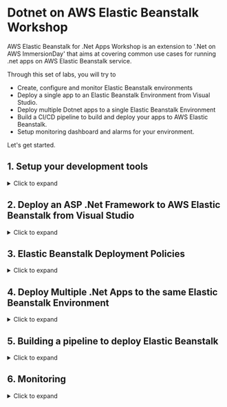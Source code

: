 # Dotnet on AWS Elastic Beanstalk Workshop
AWS Elastic Beanstalk for .Net Apps Workshop is an extension to '.Net on AWS ImmersionDay' that aims at covering common use cases for running .net apps on AWS Elastic Beanstalk service.

Through this set of labs, you will try to
- Create, configure and monitor Elastic Beanstalk environments
- Deploy a single app to an Elastic Beanstalk Environment from Visual Studio.
- Deploy multiple Dotnet apps to a single Elastic Beanstalk Environment
- Build a CI/CD pipeline to build and deploy your apps to AWS Elastic Beanstalk.
- Setup monitoring dashboard and alarms for your environment.

Let's get started.

## 1. Setup your development tools
<details>
<summary>Click to expand</summary>
<br/>   

   Go to [Lab Login](https://dashboard.eventengine.run/login) and enter in the code given to you to get started with your account for the labs.

> Note: If you already have an AWS account, open the above link in incognito/private mode so that you don’t accidently make changes to your AWS account.


You can run these labs using tools on you local machine or by running them on an EC2 instance.

### Use an EC2 Instance
<details>
<summary>Click to expand</summary>
   
  [Click here](https://console.aws.amazon.com/cloudformation/home#/stacks/new?region=ap-southeast-2&stackName=WIN314Stack&templateURL=https://immersiondaypublicdatabucket.s3.amazonaws.com/Main-Dev-Env-EC2-CFN-2020-07-23-Immersion-Day.yml) to deploy the Dev Box to your account.

1. Review to ensure the template has a source of Amazon S3 URL and the URL is set as input and click Next

2. On the **Specify stack details** page, change the following parameters
  
  |Parameter|New Value|
  | ----------- | ----------- |
  |UseDefaultVPC|true|
  |LabGuideUrl|https://github.com/mabroukm/ElasticBeanstalkWorkshop|
  |BootstrapCDK||
  |SampleAppGitRepoUrl|https://github.com/mabroukm/ElasticBeanstalkWorkshop.git|
  |SampleAppSolutionDir|./source/repos|
  |SampleAppCodeCommitRepoName|ElasticBeanstalkWorkshop|
  |LinuxDockerInstanceSize||
  |RipEcrRepoName||
  
  Review the other parameters then Click Next

3. On the “Configure stack options” page, take the defaults and click Next

4. Finally, on the Review screen, scroll to the bottom of the page and you will see a “Capabilities” box. Check the checkbox next to all of the acknowledgements and click Create Stack

5. This brings you to the CloudFormation console page

  a. Check the box next to your Stack Name to see its details.

  b. If your Stack Name is not displayed, click the refresh button (circular arrow) in the top right until it appears.

  c. If the details are not displayed, click the refresh button until details appear.

Choose the Events tab for your selected workload to see the activity log from the creation of your CloudFormation stack. Wait for it to say **CREATE_COMPLETE**

   ![AWS CloudFormation Console](/images/setup_01.png)
   
   
Now let’s RDP into your dev machine.

1. Start by navigating to the EC2 Dashboard and click on Instances (running).
![EC2 Console](/images/setup_02.png)
2. Select the server with name “Workshop - .NET development on AWS”, and click Connect on the top menu bar.
![EC2 Console - Instance details](/images/setup_03.png)
3. On the “Connect to Instance” page, select RDP Client and click Download remote desktop file. You do not need to click Get Password. The password will be provided to you in a later step.
   
4. Launch the RDP session by opening the downloaded file.

5. When you are prompted for credentials first click on More choices, then click on Use a different account and then enter the following credentials:
   ```
   username:  .\Administrator  
   password:  ImmersionDayW0rkshop+TheStrong1
   ```
  ![RDP Client](/images/setup_04.png)
> Note: you do not need to install the AWS Toolkit, it is installed already on this development instance.
</details>

### Run on your local machine
<details>
<summary>Click to expand</summary>
   
   Make sure that you have instealled the tools in the below list before you move to the next step
   |Tool|Version|
   | ----------- | ----------- |
   |Visual Studio|2019 Community or Enterprise|
   |AWS Toolkit for Visual Studio 2017 and 2019|1.21.2.0|
   |Git|2.30.x|

</details>
   
 Now let's create a user to use from Visual Studio
 ### Setting up IAM user
 <details>
<summary>Click to expand</summary>
 1. Now, you will want to create a new IAM User so that you can access your AWS resources through programmatic access. In the AWS console, under Services select IAM.

2. On the left hand side of the screen, click Users

3. Click Add user. Give the user a username like VSDev, and check the checkbox for Programmatic access under Access type
    ![IAM Console - Add User](/images/setup_05.png)
4. Click Next: Permissions

5. Select “Attach existing policies directly” at the top of the screen, then select AdministratorAccess under the list of policies
    ![IAM Console - Add User - Attach existing policies directly](/images/setup_06.png)
6.Click Next: Tags, then click Next:Review
    
7. Click Create user. This will send you to a screen that shows you both the Access Key and Secret Access key that you just created that is linked to the new user. It also provides you the option to download the credentials.
    
8. Click Download .csv Save the file somewhere you can find as we will use this file to import the access keys in a later step.
   ![IAM Console - Download Credentials](/images/setup_07.png) 
    
 </details>    
   
### AWS Toolkit for Visual Studio profile setup
<details>
   <summary>Click to expand</summary>
   
   In this section, we will be adding account credentials to your toolkit to allow you to interact with AWS services from within Visual Studio.
1. Start Visual Studio. If this is the first time launching Visual Studio after installing the AWS toolkit and no other credential profiles exist on your system it will display the AWS Getting Started view inviting you to add credentials.
   ![Getting Started with AWS Toolkit for Visual Studio](/images/setup_08.png)
> Note: If the AWS Getting Started view does not display (for whatever reason) you can still add a new credential profile using the AWS Explorer window, as follows
   
    a. Open the AWS Explorer window by selecting View > AWS Explorer from the main menu.
   
    b. Click the New account profile button to the right of the Profile field (the first button in the set of three).
   
    c. The New Account Profile dialog is displayed, as shown
   
<img src="/images/setup_09.png"></img>
   
    d. You can now resume with the instructions below which apply to either window.

2. Enter a name for the credential profile. This can be the same name as the IAM user you created or you can use default, as suggested in the dialog. If you use the name default the tools will locate and use it automatically if no other credential profile is specified.
   
> Note: if you elect to use a custom name you will need to specify the profile name when using the dotnet CLI extensions in later modules using the –profile option. All instructions and screenshots in this guide assume you have named your credential profile default.
 
3. Use the csv credentials file that was downloaded in the pre-requisites “Create Visual Studio Environment” steps.

4. Click the Import from csv file button, navigate to the csv file you downloaded in the previous step and select it before clicking OK to close the dialog.

5. The access and secret access keys for the user will be loaded into the view.

6. You may leave the Account Number blank if you wish. For all standard public AWS accounts leave the Account Type field at Standard AWS Account. If you are using an AWS GovCloud account, or are in the AWS China region, select the correct account type in the field.

7. Click Save and close button (OK in the New Account Profile window) to close the view. Your new credential profile will be preselected in the AWS Explorer window ready for use.

</details>   
   
   Now let's start building.
</details>

## 2. Deploy an ASP .Net Framework to AWS Elastic Beanstalk from Visual Studio
<details>
<summary>Click to expand</summary>

1. If you use the AWS EC2 Instance dev box, you should be able to have the below solution in C:\Users\Administrator\source\repos folder. If you cannot find it for any reason or you are using your own machine to run the lab you can pull the solution from this repo https://github.com/mabroukm/ElasticBeanstalkWorkshop.git

   ![VS - Solution Explorer](/images/eb-from-vs-01.png) 

2. From **Solution Explorer** view right click on DotnetFrameworkASPWebApp project and select Publish to AWS Elastic Beanstalk...

3. **Create a new application environment** option will be automatically selected 

   ![VS - Solution Explorer](/images/eb-from-vs-02.png) 
   
4. On the **Application Environment** window, enter or select from the drop down list Application and Environment names. You add your name initials to get an available URL value. Click Next

   ![VS - Solution Explorer](/images/eb-from-vs-03.png)
   
5. Review and accept default values on this screen. Before you click next, take your time to understand what are all these values for.
**Key pair** is important if you would like to access the EC2 instances that Elastic Beanstalk will create on your behalf.

   ![VS - Solution Explorer](/images/eb-from-vs-04.png)
   
   
6. Review and accept the default values here too. Do you know what is X-Ray? It is an AWS tool that helps developers to analyse and debug production applications.

   ![VS - Solution Explorer](/images/eb-from-vs-05.png)

   
7. Review all settings then click Deploy.

   ![VS - Solution Explorer](/images/eb-from-vs-06.png)

   
8. Now go to AWS Elastic Beanstalk console [here](https://ap-southeast-2.console.aws.amazon.com/elasticbeanstalk/home?region=ap-southeast-2#/environments). Click on the URL to open your app.

   ![VS - Solution Explorer](/images/eb-from-vs-07.png)
   
</details>

## 3. Elastic Beanstalk Deployment Policies
<details>
<summary>Click to expand</summary>
   
1. Get back to Visual Studio and browse to **_Home.cshtml** page under **Views** folder and change line 9 to 
   ```
           <h2>Elastic Beanstalk Workshop V2</h2>
   ```
   
2. Build the project and redeploy the project again. While redeploying go to your app URL and refresh it. Did you notice that your app is down for few minutes? That could be acceptable for some apps. You may also consider deploying outside operation hours. But what if your business cannot tolerate that downtime?
   
3. Go back to AWS Elastic Beanstalk console [here](https://ap-southeast-2.console.aws.amazon.com/elasticbeanstalk/home?region=ap-southeast-2#/environments), from **Configuration** page on the left hand side of the page, select **Edit** button in **Rolling updates and deployments** section

   ![VS - Solution Explorer](/images/eb-from-vs-09.png)   

4. Update the Deployment Policy to **Immutable** then go back Visual Studio and redeploy. Watch the application URL. What did you notice this time? There was almost no noticable downtime. That is because Elastic Beanstalk create a new scaling group and put it into service then removes the old scaling group.
   
   ![VS - Solution Explorer](/images/eb-from-vs-10.png) 

   There are two other Deployment Policies that are not in the droplist items; they are **Rolling** and **Rolling with additional batch**. They are hidden because your environment type is **Single Instance** and **Load Balanaced**. Ask the lab operator why they only work with Loadbalanced environments.
   
</details>

## 4. Deploy Multiple .Net Apps to the same Elastic Beanstalk Environment
<details>
<summary>Click to expand</summary>
   
   AWS Toolkit for Visual Studio doesn't support deploying multiple apps to Elastic Beanstalk, the apps need to be packaged manually. The way that works is that we will publish both projects to file system then archive them together with a manifest file that describes how those apps will be deployed to IIS. Let's that package that together.
   
1. Right click on **DotnetFrameworkASPWebApp** project from **Solution Explorer** and choose **Publish**. On **Publish** window, select Target **Web Server(IIS)**. Click Next
   
   ![VS - Solution Explorer](/images/eb-manual-01.png)

2. For Specific taget, select **Web Deploy Package**
   
   ![VS - Solution Explorer](/images/eb-manual-02.png)
   
3. For IIS Connection, specify Package location to a folder on your desktop. Set **Site name** to **DotnetFrameworkASPWebApp**. Click Finish
   
   ![VS - Solution Explorer](/images/eb-manual-03.png)
   
4. Repeat the above steps for **DotnetWebAPI** to publish it to the same folder.
   
5. Now copy **aws-windows-deployment-manifest.json** file from the solution directory to the package folder. You can also find the file [here](https://raw.githubusercontent.com/mabroukm/ElasticBeanstalkWorkshop/master/aws-windows-deployment-manifest.json). Take a moment to read the file and understand the structure. Please ask the solutions architect if you have any questions.
   
6. From inside the package folder, select all files and compress. The result file is deployable to Elastic Beanstalk.

7. Go to AWS Elastic Beanstalk console [here](https://ap-southeast-2.console.aws.amazon.com/elasticbeanstalk/home?region=ap-southeast-2#/environments) and select your environment then select **Upload and deploy** button from your environment home page.
   
   ![VS - Solution Explorer](/images/eb-manual-04.png)
   
8. Choose the package file and deploy it. Wait until the deployment is complete then append **/website** and **/webapi** to your app URL to access both apps.
   
</details>

## 5. Building a pipeline to deploy Elastic Beanstalk
<details>
<summary>Click to expand</summary>
   </br>
   
   1. Go to [CodeCommit Console](https://console.aws.amazon.com/codesuite/codecommit/repositories?region=us-east-1) and make sure your set the region to **us-east-1** as shown in the below screenshot.
   
      ![CodeCommit Console](/images/eb-pipeline-01.png)
   
   2. Create a repository and copy its URL
   
      ![Copy Repo URL](/images/eb-pipeline-02.png)
   
   3. Open *Git Bash* Console on your dev machine and change directory to the solution then switch to the new repo
   
      ```
         cd C:\source\repos\ElasticBeanstalkWorkshop
         git remote rm origin
         git remote add origin <Paste your new repo URL here>
         git push --set-upstream origin master
      ```
   
   4. Create a [new S3 Bucket](https://s3.console.aws.amazon.com/s3/bucket/create?region=us-east-1) to store the build artifacts. Enter a unique bucket name. 
      > Hint: You can append your initials to the workshop name or your account number to make it unique.
   
   5. Create a [new build project](https://console.aws.amazon.com/codesuite/codebuild/project/new?region=us-east-1). Enter the below details on the **Create build project** page.
      |Parameter|Value|
      | ----------- | ----------- |
      |Project configuration - Project name|EBWorkshopBuildProject|
      |Source - Source provider|AWS Code Commit|
      |Source- Repository|<Select the repository you have just created>|
      |Source - Branch|master|
      |Environment - Environment image|Custom image|
      |Environment - Environment type|Windows 2019|
      |Environment - Image registry|Other registry|
      |Environment - External registry URL|mcr.microsoft.com/dotnet/framework/sdk:4.8|
      |Buildspec - Build specifications|use a buildspec file|
      |Artifacts - Type|S3|
      |Artifacts - Bucket name|<enter the bucket you have just created>|
      |Artifacts - Artifacts packaging|Zip|
   
      CodeBuild uses **buildspec.yml** file from your repo to build the two project. Browse to that file on your file system or open it in the browser [here](https://raw.githubusercontent.com/mabroukm/ElasticBeanstalkWorkshop/master/buildspec.yml) and read it. The file has 2 phases; Install and Build. In Install phase we install Dotnet 5.0 SDK to be able to build and package the Dotnet project. The image has Dotnet Framework SDK version 4.8 already installed and we use it to build and package the Dotnet Framework project. Then we pack the 2 packages together with Elastic Beanstalk manifest file in the same way we did in the previous section.
      
   6. Create a [new pipeline](https://console.aws.amazon.com/codesuite/codepipeline/pipeline/new?region=us-east-1). Enter **EBWorkshopPipeline** in the Pipeline name field and click next.
      ![Create a new Pipeline](/images/eb-pipeline-03.png)
   
   7. On the **Add source stage** page select your CodeCommit repo.
      ![Create a new Pipeline](/images/eb-pipeline-04.png)
   
   8. On the **Add build stage** page select your CodeBuild project and accept the other default values.
   
   9. On the **Add deploy stage** page set the **Deploy provider** to **Elastic Beanstalk** and Set the **Region** field to **Sydney**. Your application name will appear in the **Application Name** field; select it and select the environment we just deployed to in the previous sections.
      
      ![Add a deploy stage](/images/eb-pipeline-05.png)   
   
   10. Go to Visual Studio and browse to **_Home.cshtml** page under **Views** folder and change line 9 to 
      ```
              <h2>Elastic Beanstalk Workshop V3</h2>
      ```
      Then commit your change and push the commit. Then go back to [CodePipeline Console](https://console.aws.amazon.com/codesuite/codepipeline/pipelines?region=us-east-1). Choose your pipeline and wait until the pipeline execution finishes as in the below image. Now you can test your application to make sure the changes were deloyed to Elastic Beanstalk.
      ![Pipeline Progress](/images/eb-pipeline-06.png)
   
</details>

## 6. Monitoring
<details>
<summary>Click to expand</summary>
   </br>
   
   1. AWS Elastic Beanstalk Console comes with a dashboad that display main monitoring metrics and allows you set an alarm when one of those metrics changes or reaches a threshold for a steady period of time. Open AWS Elastic Beanstalk [Console](https://ap-southeast-2.console.aws.amazon.com/elasticbeanstalk/home?region=ap-southeast-2#/environments) then choose your environment then select Monitoring from the lefthand side menu.
   
      ![Monitoring](/images/monitoring-01.png)
   
   2. Click on **Health** link on the lefthand side menu and inspect it.
   
      ![Monitoring](/images/monitoring-02.png)
   
   3. What if you would like to get a notification email when there are more than a specific number of HTTP-500 responses in a minute. Click on **Configuration** link from the lefthand side menu and click **Edit** on the **Monitoring** section. Then add **ApplicationRequests4xx**, **ApplicationRequests5xx** and **ApplicationRequestsTotal** in both **Cloudwatch Custom Metrics - Instance** and **Cloudwatch Custom Metrics - Environment**
   
      ![Monitoring](/images/monitoring-03.png)
   
   4. Go back to your environment home page and open your app URL and append **/testaspwebsite/Account/Register** to it. Fill in the data then click register. The app should respond with an exception and Http 500 status code.
   
   5. Go to CloudWatch [Console - Metrics page](https://console.aws.amazon.com/cloudwatch/home?region=us-east-1#metricsV2) and select **Elastic Beanstalk**
   
      ![Monitoring](/images/monitoring-04.png)
   
      You should be able to see spikes in the metric chart. Now let's create an alarm to receive an email notification when another spike happens.
   
   6. Go to CloudWatch [Console - Alarms page](https://console.aws.amazon.com/cloudwatch/home?region=us-east-1#alarmsV2) and click **Create Alarm**
      
         ![Monitoring](/images/monitoring-05.png)
   
         Click Next
   
   7. Click **Select metric**
         
         ![Monitoring](/images/monitoring-06.png)
   
   8. Select **Elastic Beanstalk**
   
         ![Monitoring](/images/monitoring-07.png)
   
   9. Select **Environment metrics**
   
        ![Monitoring](/images/monitoring-08.png)
   
   10. Select **ApplicationRequests5xx**
   
        ![Monitoring](/images/monitoring-09.png)
   
   11. Configure the alarm condition
   
         ![Monitoring](/images/monitoring-10.png)
   
   12. On the notification page, create a new SNS topic and enter your email
   
         ![Monitoring](/images/monitoring-11.png)
   
</details>
